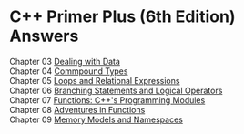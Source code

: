 # C++ Primer Plus (6th Edition) Answers

Chapter 03 [Dealing with Data](https://github.com/AdamYuWen/CPP_Primer_Plus/tree/master/Chapter03)  
Chapter 04 [Commpound Types](https://github.com/AdamYuWen/CPP_Primer_Plus/tree/master/Chapter04)  
Chapter 05 [Loops and Relational Expressions](https://github.com/AdamYuWen/CPP_Primer_Plus/tree/master/Chapter05)  
Chapter 06 [Branching Statements and Logical Operators](https://github.com/AdamYuWen/CPP_Primer_Plus/tree/master/Chapter06)  
Chapter 07 [Functions: C++'s Programming Modules](https://github.com/AdamYuWen/CPP_Primer_Plus/tree/master/Chapter07)  
Chapter 08 [Adventures in Functions](https://github.com/AdamYuWen/CPP_Primer_Plus/tree/master/Chapter08)  
Chapter 09 [Memory Models and Namespaces](https://github.com/AdamYuWen/CPP_Primer_Plus/tree/master/Chapter09)  